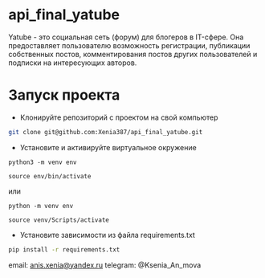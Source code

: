 # api_final_yatube
Yatube - это социальная сеть (форум) для блогеров в IT-сфере. Она предоставляет пользователю возможность регистрации, публикации собственных постов, комментирования постов других пользователей и подписки на интересующих авторов.

# Запуск проекта

- Клонируйте репозиторий с проектом на свой компьютер
```bash
git clone git@github.com:Xenia387/api_final_yatube.git
```

- Установите и активируйте виртуальное окружение

```
python3 -m venv env
```

```
source env/bin/activate
```

  или

```
python -m venv env
```

```
source venv/Scripts/activate
```

- Установите зависимости из файла requirements.txt

```bash
pip install -r requirements.txt
```
email: anis.xenia@yandex.ru
telegram: @Ksenia_An_mova
